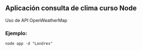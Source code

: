 ## Aplicación consulta de clima curso Node

Uso de API OpenWeatherMap

### Ejemplo:
```
node app -d "Londres"
```
